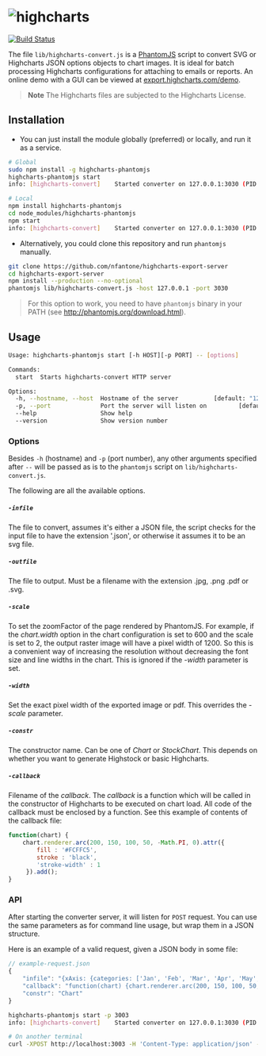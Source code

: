 # ![highcharts](https://www.dropbox.com/s/3se8pnb23b4csay/highcharts.png?raw=1)

[![Build Status](https://travis-ci.org/nfantone/highcharts-export-server.svg?branch=develop)](https://travis-ci.org/nfantone/highcharts-export-server)

The file `lib/highcharts-convert.js` is a [PhantomJS](http://phantomjs.org/) script to convert SVG or Highcharts JSON options objects to chart images. It is ideal for batch processing Highcharts configurations for attaching to emails or reports. An online demo with a GUI can be viewed at [export.highcharts.com/demo](http://export.highcharts.com/demo).

> **Note**  The Highcharts files are subjected to the Highcharts License.

## Installation

- You can just install the module globally (preferred) or locally, and run it as a service.

```sh
# Global
sudo npm install -g highcharts-phantomjs
highcharts-phantomjs start
info: [highcharts-convert]    Started converter on 127.0.0.1:3030 (PID: 9351)

# Local
npm install highcharts-phantomjs
cd node_modules/highcharts-phantomjs
npm start
info: [highcharts-convert]    Started converter on 127.0.0.1:3030 (PID: 8342)
```

- Alternatively, you could clone this repository and run `phantomjs` manually.

```sh
git clone https://github.com/nfantone/highcharts-export-server
cd highcharts-export-server
npm install --production --no-optional
phantomjs lib/highcharts-convert.js -host 127.0.0.1 -port 3030
```

> For this option to work, you need to have `phantomjs` binary in your PATH (see http://phantomjs.org/download.html).

## Usage

```sh
Usage: highcharts-phantomjs start [-h HOST][-p PORT] -- [options]

Commands:
  start  Starts highcharts-convert HTTP server

Options:
  -h, --hostname, --host  Hostname of the server          [default: "127.0.0.1"]
  -p, --port              Port the server will listen on         [default: 3030]
  --help                  Show help                                    [boolean]
  --version               Show version number                          [boolean]
```


### Options

Besides `-h` (hostname) and `-p` (port number), any other arguments specified after `--` will be passed as is to the `phantomjs` script on `lib/highcharts-convert.js`.

The following are all the available options.

##### `-infile`
The file to convert, assumes it's either a JSON file, the script checks for the input file to have the extension '.json', or otherwise it assumes it to be an svg file.

##### `-outfile`
The file to output. Must be a filename with the extension .jpg, .png .pdf or .svg.

##### `-scale`
To set the zoomFactor of the page rendered by PhantomJS. For example, if the _chart.width_ option in the chart configuration is set to 600 and the scale is set to 2, the output raster image will have a pixel width of 1200. So this is a convenient way of increasing the resolution without decreasing the font size and line widths in the chart. This is ignored if the _-width_ parameter is set.

##### `-width`
Set the exact pixel width of the exported image or pdf. This overrides the _-scale_ parameter.

##### `-constr`
The constructor name. Can be one of _Chart_ or _StockChart_. This depends on whether you want to generate Highstock or basic Highcharts.

##### `-callback`
Filename of the _callback_. The _callback_ is a function which will be called in the constructor of Highcharts to be executed on chart load. All code of the callback must be enclosed by a function. See this example of contents of the callback file:

```javascript
function(chart) {
    chart.renderer.arc(200, 150, 100, 50, -Math.PI, 0).attr({
        fill : '#FCFFC5',
        stroke : 'black',
        'stroke-width' : 1
     }).add();
}
```

### API
After starting the converter server, it will listen for `POST` request. You can use the same parameters as for command line usage, but wrap them in a JSON structure.

Here is an example of a valid request, given a JSON body in some file:

```javascript
// example-request.json
{
    "infile": "{xAxis: {categories: ['Jan', 'Feb', 'Mar', 'Apr', 'May', 'Jun', 'Jul', 'Aug', 'Sep', 'Oct', 'Nov', 'Dec']},series: [{data: [29.9, 71.5, 106.4, 129.2, 144.0, 176.0, 135.6, 148.5, 216.4, 194.1, 95.6, 54.4]}]};",
    "callback": "function(chart) {chart.renderer.arc(200, 150, 100, 50, -Math.PI, 0).attr({fill : '#FCFFC5',stroke : 'black','stroke-width' : 1}).add();}",
    "constr": "Chart"
}
```

```sh
highcharts-phantomjs start -p 3003
info: [highcharts-convert]    Started converter on 127.0.0.1:3030 (PID: 1350)

# On another terminal
curl -XPOST http://localhost:3003 -H 'Content-Type: application/json' -d @example-request.json
```
